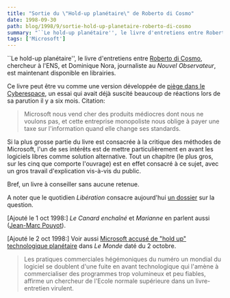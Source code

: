```yaml
---
title: "Sortie du \"Hold-up planétaire\" de Roberto di Cosmo"
date: 1998-09-30
path: blog/1998/9/sortie-hold-up-planetaire-roberto-di-cosmo
summary: "``Le hold-up planétaire'', le livre d'entretiens entre Roberto di Cosmo, chercheur à l'ENS, et Dominique Nora, journaliste au Nouvel Observateur, est maintenant disponible en librairies."
tags: ['Microsoft']
---
```


<P>
``Le hold-up planétaire'', le livre d'entretiens entre <A HREF="http://www.dmi.ens.fr/~dicosmo/">Roberto di Cosmo</A>, chercheur
à l'ENS, et Dominique Nora, journaliste au <EM>Nouvel Observateur</EM>,
est maintenant disponible en librairies.
</P>

<P>
Ce livre peut être vu comme une version développée de <A HREF="http://www.mmedium.com/dossiers/piege/">piège dans le
Cyberespace</A>, un essai qui avait déjà suscité beaucoup de réactions
lors de sa parution il y a six mois.
Citation:
</P>

<BLOCKQUOTE>
Microsoft nous vend cher des produits médiocres dont nous ne voulons
pas, et cette entreprise monopoliste nous oblige à payer une taxe sur
l'information quand elle change ses standards.
</BLOCKQUOTE>
<P>
Si la plus grosse partie du livre est consacrée à la critique des méthodes
de Microsoft, l'un de ses intérêts est de mettre particulièrement en avant
les logiciels libres comme solution alternative. Tout un chapitre (le
plus gros, sur les cinq que comporte l'ouvrage) est en effet consacré à ce
sujet, avec un gros travail d'explication vis-à-vis du public.
</P>

<P>
Bref, un livre à conseiller sans aucune retenue.
</P>

<P>
A noter que le quotidien <EM>Libération</EM> consacre aujourd'hui
<A HREF="http://www.liberation.fr/quotidien/semaine/980930merv.html">un dossier</A> sur la question.
</P>

<P>
[Ajouté le 1 oct 1998:] <EM>Le Canard enchaîné</EM> et <EM>Marianne</EM>
en parlent aussi (<A HREF="mailto:jmp@scalaire.fr">Jean-Marc Pouyot</A>).
</P>

<P>
[Ajouté le 2 oct 1998:] Voir aussi <A HREF="http://www.lemonde.fr/actu/nvtechno/gates/holdup/index.html">Microsoft
accusé de "hold up" technologique planétaire</A> dans <EM>Le Monde</EM>
daté du 2 octobre.
</P>

<BLOCKQUOTE>
Les pratiques commerciales hégémoniques du numéro un mondial
du logiciel se doublent d'une fuite en avant technologique qui
l'amène à commercialiser des programmes trop volumineux et peu
fiables, affirme un chercheur de l'Ecole normale supérieure dans
un livre-entretien virulent.
</BLOCKQUOTE>


